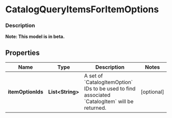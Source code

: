 
# CatalogQueryItemsForItemOptions

### Description


**Note: This model is in beta.**

## Properties
Name | Type | Description | Notes
------------ | ------------- | ------------- | -------------
**itemOptionIds** | **List&lt;String&gt;** | A set of &#x60;CatalogItemOption&#x60; IDs to be used to find associated &#x60;CatalogItem&#x60; will be returned. |  [optional]



